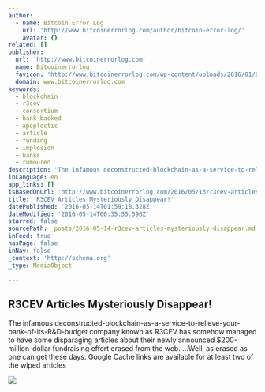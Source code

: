 ```yaml
---
author:
  - name: Bitcoin Error Log
    url: 'http://www.bitcoinerrorlog.com/author/bitcoin-error-log/'
    avatar: {}
related: []
publisher:
  url: 'http://www.bitcoinerrorlog.com'
  name: Bitcoinerrorlog
  favicon: 'http://www.bitcoinerrorlog.com/wp-content/uploads/2016/01/60490_big.png'
  domain: www.bitcoinerrorlog.com
keywords:
  - blockchain
  - r3cev
  - consortium
  - bank-backed
  - apoplectic
  - article
  - funding
  - implosion
  - banks
  - rumoured
description: 'The infamous deconstructed-blockchain-as-a-service-to-relieve-your-bank-of-its-R&D-budget company known as R3CEV has somehow managed to have some disparaging articles about their newly announced $200-million-dollar fundraising effort erased from the web. ...Well, as erased as one can get these days. Google Cache links are available for at least two of the wiped articles .'
inLanguage: en
app_links: []
isBasedOnUrl: 'http://www.bitcoinerrorlog.com/2016/05/13/r3cev-articles-mysteriously-disappear/'
title: 'R3CEV Articles Mysteriously Disappear!'
datePublished: '2016-05-14T01:59:18.328Z'
dateModified: '2016-05-14T00:35:55.596Z'
starred: false
sourcePath: _posts/2016-05-14-r3cev-articles-mysteriously-disappear.md
inFeed: true
hasPage: false
inNav: false
_context: 'http://schema.org'
_type: MediaObject

---
```

<article style=""><h1>R3CEV Articles Mysteriously Disappear!</h1><p>The infamous deconstructed-blockchain-as-a-service-to-relieve-your-bank-of-its-R&amp;D-budget company known as R3CEV has somehow managed to have some disparaging articles about their newly announced $200-million-dollar fundraising effort erased from the web. ...Well, as erased as one can get these days. Google Cache links are available for at least two of the wiped articles .</p><img src="http://0.gravatar.com/avatar/3bcdee773be5733789a572c961931639?s=49&amp;d=mm&amp;r=g" /></article>